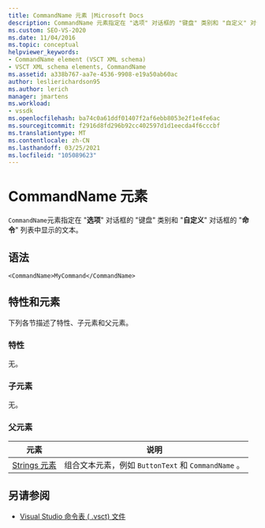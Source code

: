 ```yaml
---
title: CommandName 元素 |Microsoft Docs
description: CommandName 元素指定在 "选项" 对话框的 "键盘" 类别和 "自定义" 对话框的 "命令" 列表中显示的文本。
ms.custom: SEO-VS-2020
ms.date: 11/04/2016
ms.topic: conceptual
helpviewer_keywords:
- CommandName element (VSCT XML schema)
- VSCT XML schema elements, CommandName
ms.assetid: a338b767-aa7e-4536-9908-e19a50ab60ac
author: leslierichardson95
ms.author: lerich
manager: jmartens
ms.workload:
- vssdk
ms.openlocfilehash: ba74c0a61ddf01407f2af6ebb8053e2f1e4fe6ac
ms.sourcegitcommit: f2916d8fd296b92cc402597d1d1eecda4f6cccbf
ms.translationtype: MT
ms.contentlocale: zh-CN
ms.lasthandoff: 03/25/2021
ms.locfileid: "105089623"
---
```

# <a name="commandname-element"></a>CommandName 元素
`CommandName`元素指定在 "**选项**" 对话框的 "键盘" 类别和 "**自定义**" 对话框的 "**命令**" 列表中显示的文本。

## <a name="syntax"></a>语法

```
<CommandName>MyCommand</CommandName>
```

## <a name="attributes-and-elements"></a>特性和元素
 下列各节描述了特性、子元素和父元素。

### <a name="attributes"></a>特性
 无。

### <a name="child-elements"></a>子元素
 无。

### <a name="parent-elements"></a>父元素

|元素|说明|
|-------------|-----------------|
|[Strings 元素](../extensibility/strings-element.md)|组合文本元素，例如 `ButtonText` 和 `CommandName` 。|

## <a name="see-also"></a>另请参阅
- [Visual Studio 命令表 ( .vsct) 文件](../extensibility/internals/visual-studio-command-table-dot-vsct-files.md)
